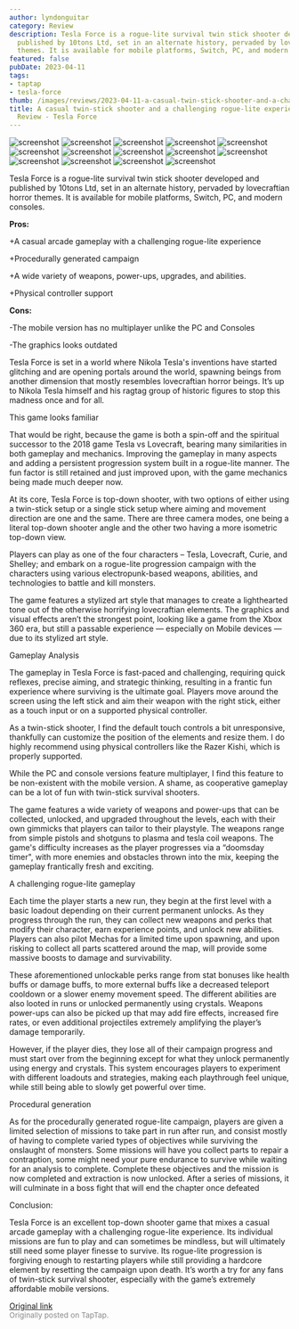 ```yaml
---
author: lyndonguitar
category: Review
description: Tesla Force is a rogue-lite survival twin stick shooter developed and
  published by 10tons Ltd, set in an alternate history, pervaded by lovecraftian horror
  themes. It is available for mobile platforms, Switch, PC, and modern consoles.
featured: false
pubDate: 2023-04-11
tags:
- taptap
- tesla-force
thumb: /images/reviews/2023-04-11-a-casual-twin-stick-shooter-and-a-challenging-rogue-lite-experience--full-review---tesla--0.avif
title: A casual twin-stick shooter and a challenging rogue-lite experience | Full
  Review - Tesla Force
---
```


<div class="gallery">
  <img src="/images/reviews/2023-04-11-a-casual-twin-stick-shooter-and-a-challenging-rogue-lite-experience--full-review---tesla--0.avif" alt="screenshot" />
  <img src="/images/reviews/2023-04-11-a-casual-twin-stick-shooter-and-a-challenging-rogue-lite-experience--full-review---tesla--1.avif" alt="screenshot" />
  <img src="/images/reviews/2023-04-11-a-casual-twin-stick-shooter-and-a-challenging-rogue-lite-experience--full-review---tesla--2.avif" alt="screenshot" />
  <img src="/images/reviews/2023-04-11-a-casual-twin-stick-shooter-and-a-challenging-rogue-lite-experience--full-review---tesla--3.avif" alt="screenshot" />
  <img src="/images/reviews/2023-04-11-a-casual-twin-stick-shooter-and-a-challenging-rogue-lite-experience--full-review---tesla--4.avif" alt="screenshot" />
  <img src="/images/reviews/2023-04-11-a-casual-twin-stick-shooter-and-a-challenging-rogue-lite-experience--full-review---tesla--5.avif" alt="screenshot" />
  <img src="/images/reviews/2023-04-11-a-casual-twin-stick-shooter-and-a-challenging-rogue-lite-experience--full-review---tesla--6.avif" alt="screenshot" />
  <img src="/images/reviews/2023-04-11-a-casual-twin-stick-shooter-and-a-challenging-rogue-lite-experience--full-review---tesla--7.avif" alt="screenshot" />
  <img src="/images/reviews/2023-04-11-a-casual-twin-stick-shooter-and-a-challenging-rogue-lite-experience--full-review---tesla--8.avif" alt="screenshot" />
  <img src="/images/reviews/2023-04-11-a-casual-twin-stick-shooter-and-a-challenging-rogue-lite-experience--full-review---tesla--9.avif" alt="screenshot" />
  <img src="/images/reviews/2023-04-11-a-casual-twin-stick-shooter-and-a-challenging-rogue-lite-experience--full-review---tesla--10.avif" alt="screenshot" />
  <img src="/images/reviews/2023-04-11-a-casual-twin-stick-shooter-and-a-challenging-rogue-lite-experience--full-review---tesla--11.avif" alt="screenshot" />
  <img src="/images/reviews/2023-04-11-a-casual-twin-stick-shooter-and-a-challenging-rogue-lite-experience--full-review---tesla--12.avif" alt="screenshot" />
  <img src="/images/reviews/2023-04-11-a-casual-twin-stick-shooter-and-a-challenging-rogue-lite-experience--full-review---tesla--13.avif" alt="screenshot" />
</div>

Tesla Force is a rogue-lite survival twin stick shooter developed and published by 10tons Ltd, set in an alternate history, pervaded by lovecraftian horror themes. It is available for mobile platforms, Switch, PC, and modern consoles.


**Pros:**


+A casual arcade gameplay with a challenging rogue-lite experience

+Procedurally generated campaign

+A wide variety of weapons, power-ups, upgrades, and abilities.

+Physical controller support


**Cons:**


-The mobile version has no multiplayer unlike the PC and Consoles

-The graphics looks outdated

Tesla Force is set in a world where Nikola Tesla's inventions have started glitching and are opening portals around the world, spawning beings from another dimension that mostly resembles lovecraftian horror beings. It’s up to Nikola Tesla himself and his ragtag group of historic figures to stop this madness once and for all.

This game looks familiar

That would be right, because the game is both a spin-off and the spiritual successor to the 2018 game Tesla vs Lovecraft, bearing many similarities in both gameplay and mechanics. Improving the gameplay in many aspects and adding a persistent progression system built in a rogue-lite manner. The fun factor is still retained and just improved upon, with the game mechanics being made much deeper now.

At its core, Tesla Force is top-down shooter, with two options of either using a twin-stick setup or a single stick setup where aiming and movement direction are one and the same. There are three camera modes, one being a literal top-down shooter angle and the other two having a more isometric top-down view.

Players can play as one of the four characters – Tesla, Lovecraft, Curie, and Shelley; and embark on a rogue-lite progression campaign with the characters using various electropunk-based weapons, abilities, and technologies to battle and kill monsters.

The game features a stylized art style that manages to create a lighthearted tone out of the otherwise horrifying lovecraftian elements. The graphics and visual effects aren’t the strongest point, looking like a game from the Xbox 360 era, but still a passable experience — especially on Mobile devices — due to its stylized art style.

Gameplay Analysis

The gameplay in Tesla Force is fast-paced and challenging, requiring quick reflexes, precise aiming, and strategic thinking, resulting in a frantic fun experience where surviving is the ultimate goal. Players move around the screen using the left stick and aim their weapon with the right stick, either as a touch input or on a supported physical controller.

As a twin-stick shooter, I find the default touch controls a bit unresponsive, thankfully can customize the position of the elements and resize them. I do highly recommend using physical controllers like the Razer Kishi, which is properly supported.

While the PC and console versions feature multiplayer, I find this feature to be non-existent with the mobile version. A shame, as cooperative gameplay can be a lot of fun with twin-stick survival shooters.

The game features a wide variety of weapons and power-ups that can be collected, unlocked, and upgraded throughout the levels, each with their own gimmicks that players can tailor to their playstyle. The weapons range from simple pistols and shotguns to plasma and tesla coil weapons. The game's difficulty increases as the player progresses via a “doomsday timer", with more enemies and obstacles thrown into the mix, keeping the gameplay frantically fresh and exciting.

A challenging rogue-lite gameplay

Each time the player starts a new run, they begin at the first level with a basic loadout depending on their current permanent unlocks. As they progress through the run, they can collect new weapons and perks that modify their character, earn experience points, and unlock new abilities. Players can also pilot Mechas for a limited time upon spawning, and upon risking to collect all parts scattered around the map, will provide some massive boosts to damage and survivability.

These aforementioned unlockable perks range from stat bonuses like health buffs or damage buffs, to more external buffs like a decreased teleport cooldown or a slower enemy movement speed. The different abilities are also looted in runs or unlocked permanently using crystals. Weapons power-ups can also be picked up that may add fire effects, increased fire rates, or even additional projectiles extremely amplifying the player’s damage temporarily.

However, if the player dies, they lose all of their campaign progress and must start over from the beginning except for what they unlock permanently using energy and crystals. This system encourages players to experiment with different loadouts and strategies, making each playthrough feel unique, while still being able to slowly get powerful over time.

Procedural generation

As for the procedurally generated rogue-lite campaign, players are given a limited selection of missions to take part in run after run, and consist mostly of having to complete varied types of objectives while surviving the onslaught of monsters. Some missions will have you collect parts to repair a contraption, some might need your pure endurance to survive while waiting for an analysis to complete. Complete these objectives and the mission is now completed and extraction is now unlocked. After a series of missions, it will culminate in a boss fight that will end the chapter once defeated

Conclusion:

Tesla Force is an excellent top-down shooter game that mixes a casual arcade gameplay with a challenging rogue-lite experience. Its individual missions are fun to play and can sometimes be mindless, but will ultimately still need some player finesse to survive. Its rogue-lite progression is forgiving enough to restarting players while still providing a hardcore element by resetting the campaign upon death. It’s worth a try for any fans of twin-stick survival shooter, especially with the game’s extremely affordable mobile versions.

[Original link](https://www.taptap.io/post/5078866)<br><span style="font-size: 0.95em; color: #888;">Originally posted on TapTap.</span>